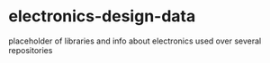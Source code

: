 # electronics-design-data
placeholder of libraries and info about electronics used over several repositories
